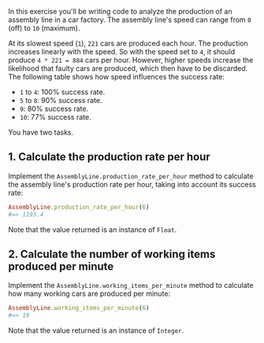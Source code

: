 In this exercise you'll be writing code to analyze the production of an assembly line in a car factory. The assembly line's speed can range from `0` (off) to `10` (maximum).

At its slowest speed (`1`), `221` cars are produced each hour. The production increases linearly with the speed. So with the speed set to `4`, it should produce `4 * 221 = 884` cars per hour. However, higher speeds increase the likelihood that faulty cars are produced, which then have to be discarded. The following table shows how speed influences the success rate:

- `1` to `4`: 100% success rate.
- `5` to `8`: 90% success rate.
- `9`: 80% success rate.
- `10`: 77% success rate.

You have two tasks.

## 1. Calculate the production rate per hour

Implement the `AssemblyLine.production_rate_per_hour` method to calculate the assembly line's production rate per hour, taking into account its success rate:

```ruby
AssemblyLine.production_rate_per_hour(6)
#=> 1193.4
```

Note that the value returned is an instance of `Float`.

## 2. Calculate the number of working items produced per minute

Implement the `AssemblyLine.working_items_per_minute` method to calculate how many working cars are produced per minute:

```ruby
AssemblyLine.working_items_per_minute(6)
#=> 19
```

Note that the value returned is an instance of `Integer`.
